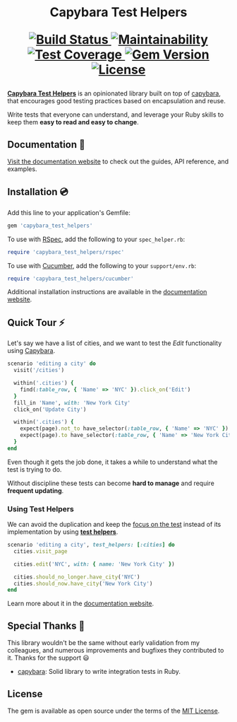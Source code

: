 [docs]: https://capybara-test-helpers.netlify.app/
[design patterns]: https://capybara-test-helpers.netlify.app/guide/advanced/design-patterns
[installation]: https://capybara-test-helpers.netlify.app/installation
[capybara]: https://github.com/teamcapybara/capybara
[capybara dsl]: https://github.com/teamcapybara/capybara#the-dsl
[capybara querying]: https://github.com/teamcapybara/capybara#querying
[cucumber]: https://github.com/cucumber/cucumber-ruby
[rspec]: https://github.com/rspec/rspec
[rspec matchers]: https://relishapp.com/rspec/rspec-expectations/docs/built-in-matchers
[rspec-rails]: https://github.com/rspec/rspec-rails#installation
[trailing_commas]: https://maximomussini.com/posts/trailing-commas/
[testing_robots]: https://jakewharton.com/testing-robots/
[page_objects]: https://martinfowler.com/bliki/PageObject.html
[rspec_injection]: https://github.com/ElMassimo/capybara_test_helpers/blob/master/examples/rails_app/spec/system/cities_spec.rb#L7
[rspec_global_injection]: https://github.com/ElMassimo/capybara_test_helpers/blob/master/examples/rails_app/spec/system/support/default_test_helpers.rb#L8
[cucumber_injection]: https://github.com/ElMassimo/capybara_test_helpers/blob/master/examples/rails_app/features/step_definitions/city_steps.rb#L3
[example app]: https://github.com/ElMassimo/capybara_test_helpers/blob/master/examples/rails_app
[capybara_test_helpers_tests]: https://github.com/ElMassimo/capybara_test_helpers/blob/master/spec
[positive and negative assertions]: https://maximomussini.com/posts/cucumber-to_or_not_to/
[should]: https://github.com/ElMassimo/capybara_test_helpers/blob/master/lib/capybara_test_helpers/assertions.rb#L10-L15
[should_not]: https://github.com/ElMassimo/capybara_test_helpers/blob/master/lib/capybara_test_helpers/assertions.rb#L17-L22
[rails_integration]: https://github.com/ElMassimo/capybara_test_helpers/commit/c512e39987215e30227dad45e775480bc1348325
[cucumber_integration]: https://github.com/ElMassimo/capybara_test_helpers/commit/68e20cb40ba409c50f88f8b745eb908fb067a0aa

<h1 align="center">
  Capybara Test Helpers
  <p align="center">
    <a href="https://github.com/ElMassimo/capybara_test_helpers/actions">
      <img alt="Build Status" src="https://github.com/ElMassimo/capybara_test_helpers/workflows/build/badge.svg"/>
    </a>
    <a href="https://codeclimate.com/github/ElMassimo/capybara_test_helpers">
      <img alt="Maintainability" src="https://codeclimate.com/github/ElMassimo/capybara_test_helpers/badges/gpa.svg"/>
    </a>
    <a href="https://codeclimate.com/github/ElMassimo/capybara_test_helpers">
      <img alt="Test Coverage" src="https://codeclimate.com/github/ElMassimo/capybara_test_helpers/badges/coverage.svg"/>
    </a>
    <a href="https://rubygems.org/gems/capybara_test_helpers">
      <img alt="Gem Version" src="https://img.shields.io/gem/v/capybara_test_helpers.svg?colorB=e9573f"/>
    </a>
    <a href="https://github.com/ElMassimo/capybara_test_helpers/blob/master/LICENSE.txt">
      <img alt="License" src="https://img.shields.io/badge/license-MIT-428F7E.svg"/>
    </a>
  </p>
</h1>

[__Capybara Test Helpers__](https://github.com/ElMassimo/capybara_test_helpers) is
an opinionated library built on top of [capybara], that encourages good testing
practices based on encapsulation and reuse.

Write tests that everyone can understand, and leverage your Ruby skills to keep them __easy to read and easy to change__.

## Documentation 📖

[Visit the documentation website][docs] to check out the guides, API reference, and examples.

## Installation 💿

Add this line to your application's Gemfile:

```ruby
gem 'capybara_test_helpers'
```

To use with [RSpec], add the following to your `spec_helper.rb`:

```ruby
require 'capybara_test_helpers/rspec'
```

To use with [Cucumber], add the following to your `support/env.rb`:

```ruby
require 'capybara_test_helpers/cucumber'
```

Additional installation instructions are available in the [documentation website][installation].

## Quick Tour ⚡️

Let's say we have a list of cities, and we want to test the _Edit_ functionality using [Capybara].

```ruby
scenario 'editing a city' do
  visit('/cities')

  within('.cities') {
    find(:table_row, { 'Name' => 'NYC' }).click_on('Edit')
  }
  fill_in 'Name', with: 'New York City'
  click_on('Update City')

  within('.cities') {
    expect(page).not_to have_selector(:table_row, { 'Name' => 'NYC' })
    expect(page).to have_selector(:table_row, { 'Name' => 'New York City' })
  }
end
```

Even though it gets the job done, it takes a while to understand what the test is trying to do.

Without discipline these tests can become __hard to manage__ and require __frequent updating__.

### Using Test Helpers

We can avoid the duplication and keep the [focus on the test][design patterns] instead of its
implementation by using [__test helpers__][docs].

```ruby
scenario 'editing a city', test_helpers: [:cities] do
  cities.visit_page

  cities.edit('NYC', with: { name: 'New York City' })

  cities.should_no_longer.have_city('NYC')
  cities.should_now.have_city('New York City')
end
```

Learn more about it in the [documentation website][docs].

## Special Thanks 🙏

This library wouldn't be the same without early validation from my colleagues, and numerous improvements and bugfixes they contributed to it. Thanks for the support 😃

- [capybara]: Solid library to write integration tests in Ruby.

## License

The gem is available as open source under the terms of the [MIT License](https://opensource.org/licenses/MIT).
